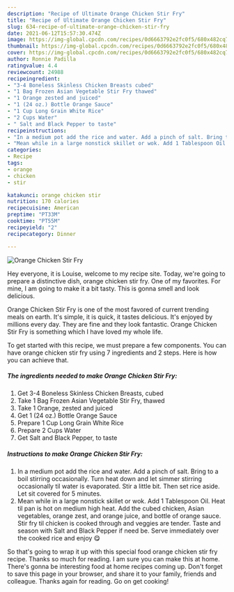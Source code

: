 ```yaml
---
description: "Recipe of Ultimate Orange Chicken Stir Fry"
title: "Recipe of Ultimate Orange Chicken Stir Fry"
slug: 634-recipe-of-ultimate-orange-chicken-stir-fry
date: 2021-06-12T15:57:30.474Z
image: https://img-global.cpcdn.com/recipes/0d6663792e2fc0f5/680x482cq70/orange-chicken-stir-fry-recipe-main-photo.jpg
thumbnail: https://img-global.cpcdn.com/recipes/0d6663792e2fc0f5/680x482cq70/orange-chicken-stir-fry-recipe-main-photo.jpg
cover: https://img-global.cpcdn.com/recipes/0d6663792e2fc0f5/680x482cq70/orange-chicken-stir-fry-recipe-main-photo.jpg
author: Ronnie Padilla
ratingvalue: 4.4
reviewcount: 24988
recipeingredient:
- "3-4 Boneless Skinless Chicken Breasts cubed"
- "1 Bag Frozen Asian Vegetable Stir Fry thawed"
- "1 Orange zested and juiced"
- "1 (24 oz.) Bottle Orange Sauce"
- "1 Cup Long Grain White Rice"
- "2 Cups Water"
- " Salt and Black Pepper to taste"
recipeinstructions:
- "In a medium pot add the rice and water. Add a pinch of salt. Bring to a boil stirring occasionally. Turn heat down and let simmer stirring occasionally til water is evaporated. Stir a little bit. Then set rice aside. Let sit covered for 5 minutes."
- "Mean while in a large nonstick skillet or wok. Add 1 Tablespoon Oil. Heat til pan is hot on medium high heat. Add the cubed chicken, Asian vegetables, orange zest, and orange juice, and bottle of orange sauce. Stir fry til chicken is cooked through and veggies are tender. Taste and season with Salt and Black Pepper if need be. Serve immediately over the cooked rice and enjoy 😋"
categories:
- Recipe
tags:
- orange
- chicken
- stir

katakunci: orange chicken stir 
nutrition: 170 calories
recipecuisine: American
preptime: "PT33M"
cooktime: "PT55M"
recipeyield: "2"
recipecategory: Dinner

---
```



![Orange Chicken Stir Fry](https://img-global.cpcdn.com/recipes/0d6663792e2fc0f5/680x482cq70/orange-chicken-stir-fry-recipe-main-photo.jpg)

Hey everyone, it is Louise, welcome to my recipe site. Today, we're going to prepare a distinctive dish, orange chicken stir fry. One of my favorites. For mine, I am going to make it a bit tasty. This is gonna smell and look delicious.



Orange Chicken Stir Fry is one of the most favored of current trending meals on earth. It's simple, it is quick, it tastes delicious. It's enjoyed by millions every day. They are fine and they look fantastic. Orange Chicken Stir Fry is something which I have loved my whole life.


To get started with this recipe, we must prepare a few components. You can have orange chicken stir fry using 7 ingredients and 2 steps. Here is how you can achieve that.

<!--inarticleads1-->

##### The ingredients needed to make Orange Chicken Stir Fry:

1. Get 3-4 Boneless Skinless Chicken Breasts, cubed
1. Take 1 Bag Frozen Asian Vegetable Stir Fry, thawed
1. Take 1 Orange, zested and juiced
1. Get 1 (24 oz.) Bottle Orange Sauce
1. Prepare 1 Cup Long Grain White Rice
1. Prepare 2 Cups Water
1. Get  Salt and Black Pepper, to taste




<!--inarticleads2-->

##### Instructions to make Orange Chicken Stir Fry:

1. In a medium pot add the rice and water. Add a pinch of salt. Bring to a boil stirring occasionally. Turn heat down and let simmer stirring occasionally til water is evaporated. Stir a little bit. Then set rice aside. Let sit covered for 5 minutes.
1. Mean while in a large nonstick skillet or wok. Add 1 Tablespoon Oil. Heat til pan is hot on medium high heat. Add the cubed chicken, Asian vegetables, orange zest, and orange juice, and bottle of orange sauce. Stir fry til chicken is cooked through and veggies are tender. Taste and season with Salt and Black Pepper if need be. Serve immediately over the cooked rice and enjoy 😋




So that's going to wrap it up with this special food orange chicken stir fry recipe. Thanks so much for reading. I am sure you can make this at home. There's gonna be interesting food at home recipes coming up. Don't forget to save this page in your browser, and share it to your family, friends and colleague. Thanks again for reading. Go on get cooking!
